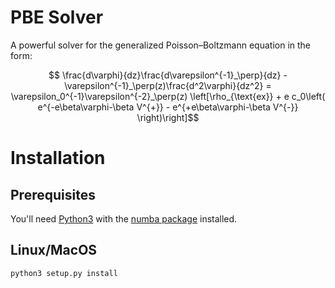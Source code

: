 # PBE Solver

A powerful solver for the generalized Poisson–Boltzmann equation in the form:
```math
  \frac{d\varphi}{dz}\frac{d\varepsilon^{-1}_\perp}{dz} - \varepsilon^{-1}_\perp(z)\frac{d^2\varphi}{dz^2} = \varepsilon_0^{-1}\varepsilon^{-2}_\perp(z)
  \left[\rho_{\text{ex}} + e c_0\left( e^{-e\beta\varphi-\beta V^{+}} - e^{+e\beta\varphi-\beta V^{-}} \right)\right]
```

# Installation

## Prerequisites

You'll need [Python3](https://www.python.org) with the [numba package](http://numba.pydata.org/) installed.

## Linux/MacOS

``python3 setup.py install``

